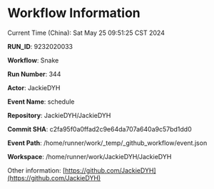 # Workflow Information

Current Time (China): Sat May 25 09:51:25 CST 2024  

**RUN_ID**: 9232020033  

**Workflow**: Snake  

**Run Number**: 344  

**Actor**: JackieDYH  

**Event Name**: schedule  

**Repository**: JackieDYH/JackieDYH  

**Commit SHA**: c2fa95f0a0ffad2c9e64da707a640a9c57bd1dd0  

**Event Path**: /home/runner/work/_temp/_github_workflow/event.json  

**Workspace**: /home/runner/work/JackieDYH/JackieDYH  

Other information: [https://github.com/JackieDYH](https://github.com/JackieDYH)
